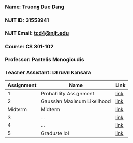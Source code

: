 ### Name: Truong Duc Dang
### NJIT ID: 31558941
### NJIT Email: tdd4@njit.edu
### Course: CS 301-102
### Professor: Pantelis Monogioudis
### Teacher Assistant: Dhruvil Kansara

Assignment | Name | Link |
--- | --- | --- |
1 | Probability Assignment | [link](https://github.com/2dtkingslayer/cs301-assignments/blob/main/HW1%20Probability%20Assignment/HW1_ProbabilityAssignment.md)|
2 | Gaussian Maximum Likelihood | [link](https://github.com/2dtkingslayer/cs301-assignments/tree/main/HW2%20Gaussian%20Maximum%20Likelihood)|
Midterm | Midterm | [link](https://github.com/2dtkingslayer/cs301-assignments/blob/main/Midterm/cs301-midterm.pdf)|
3 | ... | [link]()|
4 | ... | [link]()|
5 | Graduate lol | [link]()|
